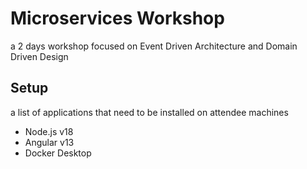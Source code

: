# Microservices Workshop
a 2 days workshop focused on Event Driven Architecture and Domain Driven Design

## Setup
a list of applications that need to be installed on attendee machines
- Node.js v18
- Angular v13
- Docker Desktop

